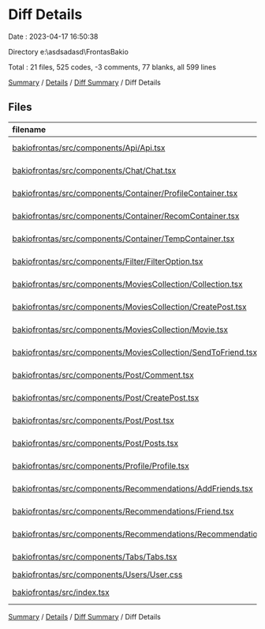 # Diff Details

Date : 2023-04-17 16:50:38

Directory e:\\asdsadasd\\FrontasBakio

Total : 21 files,  525 codes, -3 comments, 77 blanks, all 599 lines

[Summary](results.md) / [Details](details.md) / [Diff Summary](diff.md) / Diff Details

## Files
| filename | language | code | comment | blank | total |
| :--- | :--- | ---: | ---: | ---: | ---: |
| [bakiofrontas/src/components/Api/Api.tsx](/bakiofrontas/src/components/Api/Api.tsx) | TypeScript JSX | 41 | 0 | 7 | 48 |
| [bakiofrontas/src/components/Chat/Chat.tsx](/bakiofrontas/src/components/Chat/Chat.tsx) | TypeScript JSX | 1 | 0 | 0 | 1 |
| [bakiofrontas/src/components/Container/ProfileContainer.tsx](/bakiofrontas/src/components/Container/ProfileContainer.tsx) | TypeScript JSX | 57 | 0 | 4 | 61 |
| [bakiofrontas/src/components/Container/RecomContainer.tsx](/bakiofrontas/src/components/Container/RecomContainer.tsx) | TypeScript JSX | 93 | 0 | 7 | 100 |
| [bakiofrontas/src/components/Container/TempContainer.tsx](/bakiofrontas/src/components/Container/TempContainer.tsx) | TypeScript JSX | 1 | 0 | 0 | 1 |
| [bakiofrontas/src/components/Filter/FilterOption.tsx](/bakiofrontas/src/components/Filter/FilterOption.tsx) | TypeScript JSX | 1 | 0 | 0 | 1 |
| [bakiofrontas/src/components/MoviesCollection/Collection.tsx](/bakiofrontas/src/components/MoviesCollection/Collection.tsx) | TypeScript JSX | 24 | 0 | 10 | 34 |
| [bakiofrontas/src/components/MoviesCollection/CreatePost.tsx](/bakiofrontas/src/components/MoviesCollection/CreatePost.tsx) | TypeScript JSX | 105 | 0 | 15 | 120 |
| [bakiofrontas/src/components/MoviesCollection/Movie.tsx](/bakiofrontas/src/components/MoviesCollection/Movie.tsx) | TypeScript JSX | 9 | 0 | 1 | 10 |
| [bakiofrontas/src/components/MoviesCollection/SendToFriend.tsx](/bakiofrontas/src/components/MoviesCollection/SendToFriend.tsx) | TypeScript JSX | 56 | 2 | 8 | 66 |
| [bakiofrontas/src/components/Post/Comment.tsx](/bakiofrontas/src/components/Post/Comment.tsx) | TypeScript JSX | 0 | 0 | -2 | -2 |
| [bakiofrontas/src/components/Post/CreatePost.tsx](/bakiofrontas/src/components/Post/CreatePost.tsx) | TypeScript JSX | -108 | 0 | -13 | -121 |
| [bakiofrontas/src/components/Post/Post.tsx](/bakiofrontas/src/components/Post/Post.tsx) | TypeScript JSX | -117 | -8 | -31 | -156 |
| [bakiofrontas/src/components/Post/Posts.tsx](/bakiofrontas/src/components/Post/Posts.tsx) | TypeScript JSX | 2 | 0 | 6 | 8 |
| [bakiofrontas/src/components/Profile/Profile.tsx](/bakiofrontas/src/components/Profile/Profile.tsx) | TypeScript JSX | 134 | 0 | 26 | 160 |
| [bakiofrontas/src/components/Recommendations/AddFriends.tsx](/bakiofrontas/src/components/Recommendations/AddFriends.tsx) | TypeScript JSX | 39 | 0 | 6 | 45 |
| [bakiofrontas/src/components/Recommendations/Friend.tsx](/bakiofrontas/src/components/Recommendations/Friend.tsx) | TypeScript JSX | 100 | 3 | 16 | 119 |
| [bakiofrontas/src/components/Recommendations/Recommendations.tsx](/bakiofrontas/src/components/Recommendations/Recommendations.tsx) | TypeScript JSX | 68 | 0 | 12 | 80 |
| [bakiofrontas/src/components/Tabs/Tabs.tsx](/bakiofrontas/src/components/Tabs/Tabs.tsx) | TypeScript JSX | 8 | 0 | 1 | 9 |
| [bakiofrontas/src/components/Users/User.css](/bakiofrontas/src/components/Users/User.css) | CSS | 7 | 0 | 2 | 9 |
| [bakiofrontas/src/index.tsx](/bakiofrontas/src/index.tsx) | TypeScript JSX | 4 | 0 | 2 | 6 |

[Summary](results.md) / [Details](details.md) / [Diff Summary](diff.md) / Diff Details